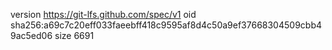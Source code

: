 version https://git-lfs.github.com/spec/v1
oid sha256:a69c7c20eff033faeebff418c9595af8d4c50a9ef37668304509cbb49ac5ed06
size 6691
